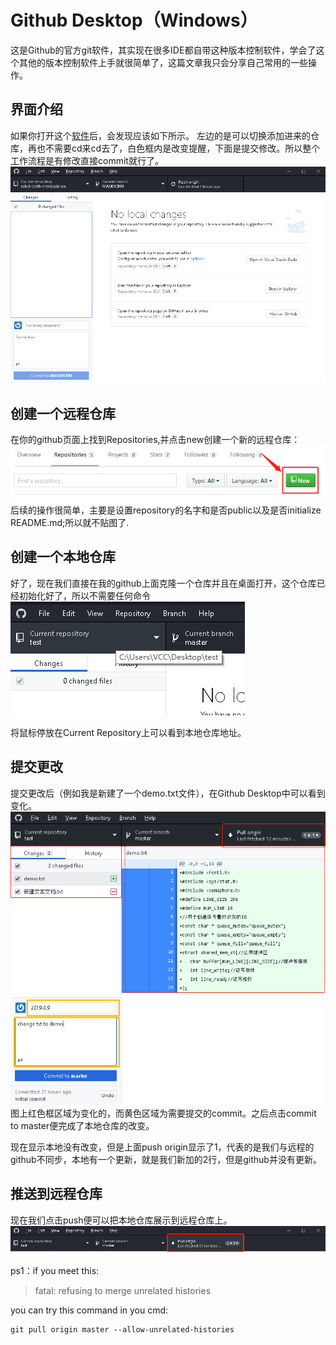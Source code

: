 # Github Desktop（Windows） #
这是Github的官方git软件，其实现在很多IDE都自带这种版本控制软件，学会了这个其他的版本控制软件上手就很简单了，这篇文章我只会分享自己常用的一些操作。

## 界面介绍 ##
如果你打开这个[软件](https://desktop.github.com/)后，会发现应该如下所示。 左边的是可以切换添加进来的仓库，再也不需要cd来cd去了，白色框内是改变提醒，下面是提交修改。所以整个工作流程是有修改直接commit就行了。
![Github Desktop](img/GitDesk.png)
## 创建一个远程仓库 ##
在你的github页面上找到Repositories,并点击new创建一个新的远程仓库：
![new rep](img/newrep.png)
后续的操作很简单，主要是设置repository的名字和是否public以及是否initialize README.md;所以就不贴图了.
## 创建一个本地仓库 ##
好了，现在我们直接在我的github上面克隆一个仓库并且在桌面打开，这个仓库已经初始化好了，所以不需要任何命令
![desk](img/desktop.png)

将鼠标停放在Current Repository上可以看到本地仓库地址。
## 提交更改 ##
提交更改后（例如我是新建了一个demo.txt文件），在Github Desktop中可以看到变化。
![change](img/change.png)
图上红色框区域为变化的，而黄色区域为需要提交的commit。之后点击commit to master便完成了本地仓库的改变。

现在显示本地没有改变，但是上面push origin显示了1，代表的是我们与远程的github不同步，本地有一个更新，就是我们新加的2行，但是github并没有更新。
## 推送到远程仓库 ##

现在我们点击push便可以把本地仓库展示到远程仓库上。
![push](img/push.png)

ps1：if you meet this:
> fatal: refusing to merge unrelated histories

you can try this command in you cmd:

    git pull origin master --allow-unrelated-histories

